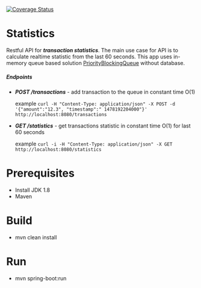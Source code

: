 [![Coverage Status](https://coveralls.io/repos/github/schefferit/statistics/badge.svg?branch=master)](https://coveralls.io/github/schefferit/statistics?branch=master)

# Statistics

Restful API for ***transaction statistics***. 
The main use case for API is to calculate realtime statistic from the last 60 seconds. 
This app uses in-memory queue based solution [PriorityBlockingQueue](https://docs.oracle.com/javase/7/docs/api/java/util/concurrent/PriorityBlockingQueue.html) without database.

##### Endpoints 
  
  * ***POST /transactions***   - add transaction to the queue in constant time O(1)
    
    example ```curl -H "Content-Type: application/json" -X POST -d '{"amount":"12.3", "timestamp":" 1478192204000"}' http://localhost:8080/transactions``` 
  
  * ***GET /statistics***      - get transactions statistic in constant time O(1) for last 60 seconds
  
    example ```curl -i -H "Content-Type: application/json" -X GET http://localhost:8080/statistics``` 
    
    
# Prerequisites

 * Install JDK 1.8
 * Maven
 
# Build
 
 * mvn clean install

# Run 
 
 * mvn spring-boot:run 
  
